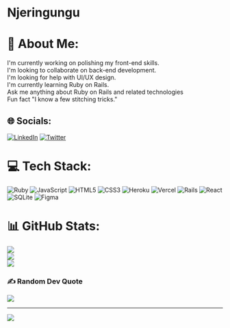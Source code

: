 # Njeringungu
# 💫 About Me:
I'm currently working on polishing my front-end skills.<br>I'm looking to collaborate on back-end development.<br>I'm looking for help with UI/UX design.<br>I'm currently learning Ruby on Rails.<br>Ask me anything about Ruby on Rails and related technologies<br>Fun fact "I know a few stitching tricks."<br>


## 🌐 Socials:
[![LinkedIn](https://img.shields.io/badge/LinkedIn-%230077B5.svg?logo=linkedin&logoColor=white)](https://linkedin.com/in/linkedin.com/in/janet-njeri-56931351) [![Twitter](https://img.shields.io/badge/Twitter-%231DA1F2.svg?logo=Twitter&logoColor=white)](https://twitter.com/@janetnjeri1) 

# 💻 Tech Stack:
![Ruby](https://img.shields.io/badge/ruby-%23CC342D.svg?style=for-the-badge&logo=ruby&logoColor=white) ![JavaScript](https://img.shields.io/badge/javascript-%23323330.svg?style=for-the-badge&logo=javascript&logoColor=%23F7DF1E) ![HTML5](https://img.shields.io/badge/html5-%23E34F26.svg?style=for-the-badge&logo=html5&logoColor=white) ![CSS3](https://img.shields.io/badge/css3-%231572B6.svg?style=for-the-badge&logo=css3&logoColor=white) ![Heroku](https://img.shields.io/badge/heroku-%23430098.svg?style=for-the-badge&logo=heroku&logoColor=white) ![Vercel](https://img.shields.io/badge/vercel-%23000000.svg?style=for-the-badge&logo=vercel&logoColor=white) ![Rails](https://img.shields.io/badge/rails-%23CC0000.svg?style=for-the-badge&logo=ruby-on-rails&logoColor=white) ![React](https://img.shields.io/badge/react-%2320232a.svg?style=for-the-badge&logo=react&logoColor=%2361DAFB) ![SQLite](https://img.shields.io/badge/sqlite-%2307405e.svg?style=for-the-badge&logo=sqlite&logoColor=white) 	![Figma](https://img.shields.io/badge/figma-%23F24E1E.svg?style=for-the-badge&logo=figma&logoColor=white)
# 📊 GitHub Stats:
![](https://github-readme-stats.vercel.app/api?username=Njeringungu&theme=vue&hide_border=false&include_all_commits=true&count_private=true)<br/>
![](https://github-readme-streak-stats.herokuapp.com/?user=Njeringungu&theme=vue&hide_border=false)<br/>
![](https://github-readme-stats.vercel.app/api/top-langs/?username=Njeringungu&theme=vue&hide_border=false&include_all_commits=true&count_private=true&layout=compact)

### ✍️ Random Dev Quote
![](https://quotes-github-readme.vercel.app/api?type=horizontal&theme=gruvbox)

---
[![](https://visitcount.itsvg.in/api?id=Njeringungu&icon=9&color=6)](https://visitcount.itsvg.in)
